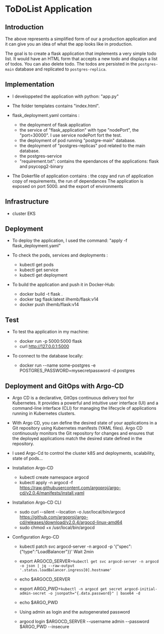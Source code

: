# ToDoList Application

## Introduction
The above represents a simplified form of our a production application and it can give you an idea of what the app looks like in production.

The goal is to create a flask application that implements a very simple todo list. It would have an HTML form that accepts a new todo and displays a list of todos. You can also delete todo.
The todos are persisted in the `postgres-main` database and replicated to `postgres-replica`.

## Implementation
* I developpeted the application with python: "app.py"

* The folder templates contains "index.html".
    
* flask_deployment.yaml contains :
  - the deployment of flask application
  - the service of "flask_application" with type "nodePort", the "port=30000". I use service nodePort fort the test.
  - the deployment of pod running "postgre-main" database.    
  - the deployment of "postgres-replicas" pod related to the main database.
  - the postgres-service
  - "requirement.txt": contains the ependances of the applications: flask and psycopg2-binary
    
* The Dokerfile of application contains : the copy and run of application copy of requirements, the run of dependances
   The application is exposed on port 5000. and the export of environments

## Infrastructure
* cluster EKS

## Deployment
* To deploy the application, I used the command: "apply -f flask_deployment.yaml"
  
* To check the pods, services and deployments :
  - kubectl get pods
  - kubectl get service
  - kubectl get deployment

* To build the application and push it in Docker-Hub:
  - docker build -t flask .
  - docker tag flask:latest ilhemb/flask:v14
  - docker push ilhemb/flask:v14

## Test
* To test tha application in my machine:
  - docker run -p 5000:5000 flask 
  - curl  http://127.0.0.1:5000
  
* To connect to the database locally:
  - docker run --name some-postgres -e POSTGRES_PASSWORD=mysecretpassword -d postgres
 
## Deployment and GitOps with Argo-CD
* Argo CD is a declarative, GitOps continuous delivery tool for Kubernetes. It provides a powerful and intuitive user interface (UI) and a command-line interface (CLI) for managing the lifecycle of applications running in Kubernetes clusters.

* With Argo CD, you can define the desired state of your applications in a Git repository using Kubernetes manifests (YAML files). Argo CD continuously monitors the Git repository for changes and ensures that the deployed applications match the desired state defined in the repository.

* I used Argo-Cd to control the cluster k8S and deployments, scalability, state of pods...

* Installation Argo-CD
  - kubectl create namespace argocd
  - kubectl apply -n argocd -f https://raw.githubusercontent.com/argoproj/argo-cd/v2.0.4/manifests/install.yaml

* Installation Argo-CD CLI
  - sudo curl --silent --location -o /usr/local/bin/argocd https://github.com/argoproj/argo-cd/releases/download/v2.0.4/argocd-linux-amd64
  - sudo chmod +x /usr/local/bin/argocd

* Configuration Argo-CD
  - kubectl patch svc argocd-server -n argocd -p '{"spec": {"type":"LoadBalancer"}}'
  Wait 2min
  
  - export ARGOCD_SERVER=`kubectl get svc argocd-server -n argocd -o json | jq --raw-output '.status.loadBalancer.ingress[0].hostname'`
  - echo $ARGOCD_SERVER
  - export ARGO_PWD=`kubectl -n argocd get secret argocd-initial-admin-secret -o jsonpath="{.data.password}" | base64 -d`
  - echo $ARGO_PWD
  - Using admin as login and the autogenerated password
  - argocd login $ARGOCD_SERVER --username admin --password $ARGO_PWD --insecure


